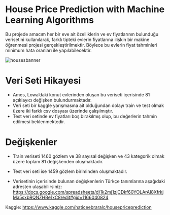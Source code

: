 # House Price Prediction with Machine Learning Algorithms

Bu projede amacım her bir eve ait özelliklerin ve ev fiyatlarının bulunduğu verisetini kullanılarak, farklı tipteki evlerin fiyatlarına ilişkin bir makine öğrenmesi 
projesi gerçekleştirilmektir. Böylece bu evlerin fiyat tahminleri minimum hata oranları ile yapılabilecektir.

![housesbanner](https://user-images.githubusercontent.com/87808313/127456962-81d2187f-9e9b-4423-90f7-aacd8420ffa0.png)





# Veri Seti Hikayesi
* Ames, Lowa’daki konut evlerinden oluşan bu veriseti içerisinde 81 açıklayıcı değişken bulundurmaktadır.
* Veri seti bir kaggle yarışmasına ait olduğundan dolayı train ve test olmak üzere iki farklı csv dosyası üzerinde çalışılmıştır.
* Test veri setinde ev fiyatları boş bırakılmış olup, bu değerlerin tahmin edilmesi beklenmektedir.

# Değişkenler
* Train veriseti 1460 gözlem ve 38 sayısal değişken ve 43 kategorik olmak üzere toplam 81 değişkenden oluşmaktadır.
* Test veri seti ise 1459 gözlem biriminden oluşmaktadır.

* Verisetinin içerisinde bulunan değişkenlerin Türkçe tanımlarına aşağıdaki adresten ulaşabilirsiniz:
https://docs.google.com/spreadsheets/d/1k2mj1zjCDkf60YOLArAI8XfrkjMa5sxbRQNZHBe1xC8/edit#gid=1166040824




Kaggle:
https://www.kaggle.com/haticeebraralc/housepriceprediction
